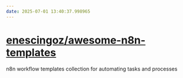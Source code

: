 ```yaml
---
date: 2025-07-01 13:40:37.998965
---
```


# [enescingoz/awesome-n8n-templates](https://github.com/enescingoz/awesome-n8n-templates)

n8n workflow templates collection for automating tasks and processes